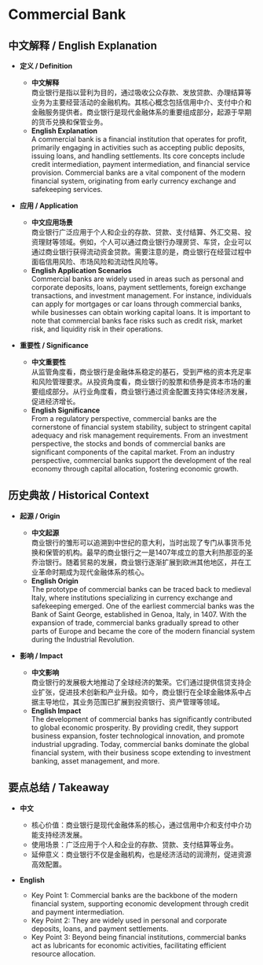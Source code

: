 # Commercial Bank

## 中文解释 / English Explanation

* **定义 / Definition**  
  - **中文解释**  
    商业银行是指以营利为目的，通过吸收公众存款、发放贷款、办理结算等业务为主要经营活动的金融机构。其核心概念包括信用中介、支付中介和金融服务提供者。商业银行是现代金融体系的重要组成部分，起源于早期的货币兑换和保管业务。  
  - **English Explanation**  
    A commercial bank is a financial institution that operates for profit, primarily engaging in activities such as accepting public deposits, issuing loans, and handling settlements. Its core concepts include credit intermediation, payment intermediation, and financial service provision. Commercial banks are a vital component of the modern financial system, originating from early currency exchange and safekeeping services.

* **应用 / Application**  
  - **中文应用场景**  
    商业银行广泛应用于个人和企业的存款、贷款、支付结算、外汇交易、投资理财等领域。例如，个人可以通过商业银行办理房贷、车贷，企业可以通过商业银行获得流动资金贷款。需要注意的是，商业银行在经营过程中面临信用风险、市场风险和流动性风险等。  
  - **English Application Scenarios**  
    Commercial banks are widely used in areas such as personal and corporate deposits, loans, payment settlements, foreign exchange transactions, and investment management. For instance, individuals can apply for mortgages or car loans through commercial banks, while businesses can obtain working capital loans. It is important to note that commercial banks face risks such as credit risk, market risk, and liquidity risk in their operations.

* **重要性 / Significance**  
  - **中文重要性**  
    从监管角度看，商业银行是金融体系稳定的基石，受到严格的资本充足率和风险管理要求。从投资角度看，商业银行的股票和债券是资本市场的重要组成部分。从行业角度看，商业银行通过资金配置支持实体经济发展，促进经济增长。  
  - **English Significance**  
    From a regulatory perspective, commercial banks are the cornerstone of financial system stability, subject to stringent capital adequacy and risk management requirements. From an investment perspective, the stocks and bonds of commercial banks are significant components of the capital market. From an industry perspective, commercial banks support the development of the real economy through capital allocation, fostering economic growth.

## 历史典故 / Historical Context

* **起源 / Origin**  
  - **中文起源**  
    商业银行的雏形可以追溯到中世纪的意大利，当时出现了专门从事货币兑换和保管的机构。最早的商业银行之一是1407年成立的意大利热那亚的圣乔治银行。随着贸易的发展，商业银行逐渐扩展到欧洲其他地区，并在工业革命时期成为现代金融体系的核心。  
  - **English Origin**  
    The prototype of commercial banks can be traced back to medieval Italy, where institutions specializing in currency exchange and safekeeping emerged. One of the earliest commercial banks was the Bank of Saint George, established in Genoa, Italy, in 1407. With the expansion of trade, commercial banks gradually spread to other parts of Europe and became the core of the modern financial system during the Industrial Revolution.

* **影响 / Impact**  
  - **中文影响**  
    商业银行的发展极大地推动了全球经济的繁荣。它们通过提供信贷支持企业扩张，促进技术创新和产业升级。如今，商业银行在全球金融体系中占据主导地位，其业务范围已扩展到投资银行、资产管理等领域。  
  - **English Impact**  
    The development of commercial banks has significantly contributed to global economic prosperity. By providing credit, they support business expansion, foster technological innovation, and promote industrial upgrading. Today, commercial banks dominate the global financial system, with their business scope extending to investment banking, asset management, and more.

## 要点总结 / Takeaway

* **中文**  
  - 核心价值：商业银行是现代金融体系的核心，通过信用中介和支付中介功能支持经济发展。  
  - 使用场景：广泛应用于个人和企业的存款、贷款、支付结算等业务。  
  - 延伸意义：商业银行不仅是金融机构，也是经济活动的润滑剂，促进资源高效配置。  

* **English**  
  - Key Point 1: Commercial banks are the backbone of the modern financial system, supporting economic development through credit and payment intermediation.  
  - Key Point 2: They are widely used in personal and corporate deposits, loans, and payment settlements.  
  - Key Point 3: Beyond being financial institutions, commercial banks act as lubricants for economic activities, facilitating efficient resource allocation.